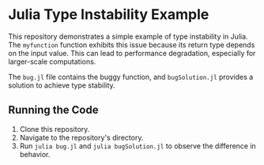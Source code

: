 # Julia Type Instability Example

This repository demonstrates a simple example of type instability in Julia. The `myfunction` function exhibits this issue because its return type depends on the input value.  This can lead to performance degradation, especially for larger-scale computations.

The `bug.jl` file contains the buggy function, and `bugSolution.jl` provides a solution to achieve type stability.

## Running the Code

1. Clone this repository.
2. Navigate to the repository's directory.
3. Run `julia bug.jl` and `julia bugSolution.jl` to observe the difference in behavior.
